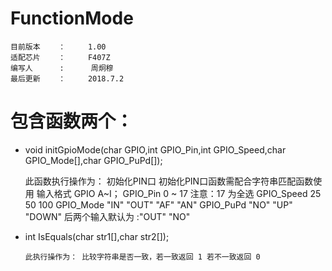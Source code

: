 # FunctionMode
	目前版本    ：     1.00
	适配芯片    ：     F407Z
	编写人      :      周炯穆
	最后更新    ：     2018.7.2

# 包含函数两个：
- void initGpioMode(char GPIO,int GPIO_Pin,int GPIO_Speed,char GPIO_Mode[],char GPIO_PuPd[]);
 
 	此函数执行操作为： 初始化PIN口
 	初始化PIN口函数需配合字符串匹配函数使用
 	输入格式
	GPIO  A~I；
	GPIO_Pin 0 ~ 17 注意：17 为全选
	GPIO_Speed 25 50 100
	GPIO_Mode  "IN" "OUT" "AF" "AN"
	GPIO_PuPd "NO" "UP" "DOWN"
	后两个输入默认为 :"OUT" "NO"
	    
- int IsEquals(char str1[],char str2[]);
	
	  此执行操作为： 比较字符串是否一致，若一致返回 1 若不一致返回 0

    


